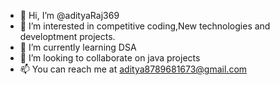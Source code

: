 - 👋 Hi, I’m @adityaRaj369
- 👀 I’m interested in competitive coding,New technologies and developtment projects.
- 🌱 I’m currently learning DSA
- 💞️ I’m looking to collaborate on java projects
- 📫 You can reach me at aditya8789681673@gmail.com

<!---
adityaRaj369/adityaRaj369 is a ✨ special ✨ repository because its `README.md` (this file) appears on your GitHub profile.
You can click the Preview link to take a look at your changes.
--->
